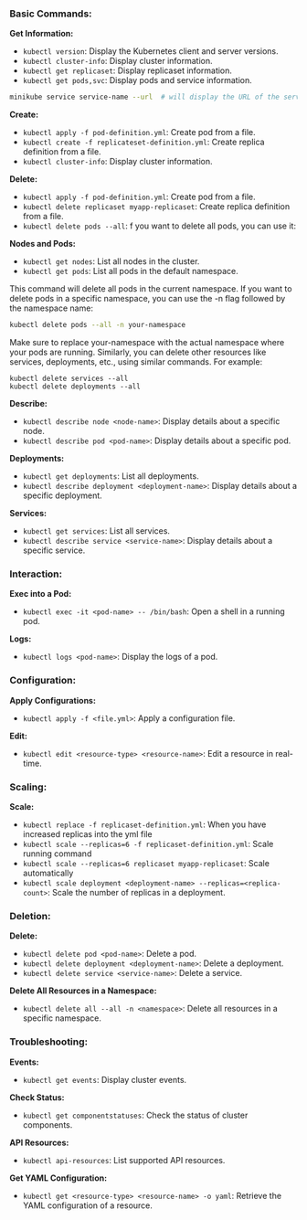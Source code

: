 ### Basic Commands:

**Get Information:**

- `kubectl version`: Display the Kubernetes client and server versions.
- `kubectl cluster-info`: Display cluster information.
- `kubectl get replicaset`: Display replicaset information.
- `kubectl get pods,svc`: Display pods and service information.

```bash
minikube service service-name --url  # will display the URL of the service
```

**Create:**

- `kubectl apply -f pod-definition.yml`: Create pod from a file.
- `kubectl create -f replicateset-definition.yml`: Create replica definition from a file.
- `kubectl cluster-info`: Display cluster information.

**Delete:**

- `kubectl apply -f pod-definition.yml`: Create pod from a file.
- `kubectl delete replicaset myapp-replicaset`: Create replica definition from a file.
- `kubectl delete pods --all`: f you want to delete all pods, you can use it:

**Nodes and Pods:**

- `kubectl get nodes`: List all nodes in the cluster.
- `kubectl get pods`: List all pods in the default namespace.

This command will delete all pods in the current namespace. If you want to delete pods in a specific namespace, you can
use the -n flag followed by the namespace name:

```bash
kubectl delete pods --all -n your-namespace
```

Make sure to replace your-namespace with the actual namespace where your pods are running.
Similarly, you can delete other resources like services, deployments, etc., using similar commands. For example:

```commandline
kubectl delete services --all
kubectl delete deployments --all
```

**Describe:**

- `kubectl describe node <node-name>`: Display details about a specific node.
- `kubectl describe pod <pod-name>`: Display details about a specific pod.

**Deployments:**

- `kubectl get deployments`: List all deployments.
- `kubectl describe deployment <deployment-name>`: Display details about a specific deployment.

**Services:**

- `kubectl get services`: List all services.
- `kubectl describe service <service-name>`: Display details about a specific service.

### Interaction:

**Exec into a Pod:**

- `kubectl exec -it <pod-name> -- /bin/bash`: Open a shell in a running pod.

**Logs:**

- `kubectl logs <pod-name>`: Display the logs of a pod.

### Configuration:

**Apply Configurations:**

- `kubectl apply -f <file.yml>`: Apply a configuration file.

**Edit:**

- `kubectl edit <resource-type> <resource-name>`: Edit a resource in real-time.

### Scaling:

**Scale:**

- `kubectl replace -f replicaset-definition.yml`: When you have increased replicas into the yml file
- `kubectl scale --replicas=6 -f replicaset-definition.yml`: Scale running command
- `kubectl scale --replicas=6 replicaset myapp-replicaset`: Scale automatically
- `kubectl scale deployment <deployment-name> --replicas=<replica-count>`: Scale the number of replicas in a deployment.

### Deletion:

**Delete:**

- `kubectl delete pod <pod-name>`: Delete a pod.
- `kubectl delete deployment <deployment-name>`: Delete a deployment.
- `kubectl delete service <service-name>`: Delete a service.

**Delete All Resources in a Namespace:**

- `kubectl delete all --all -n <namespace>`: Delete all resources in a specific namespace.

### Troubleshooting:

**Events:**

- `kubectl get events`: Display cluster events.

**Check Status:**

- `kubectl get componentstatuses`: Check the status of cluster components.

**API Resources:**

- `kubectl api-resources`: List supported API resources.

**Get YAML Configuration:**

- `kubectl get <resource-type> <resource-name> -o yaml`: Retrieve the YAML configuration of a resource.
